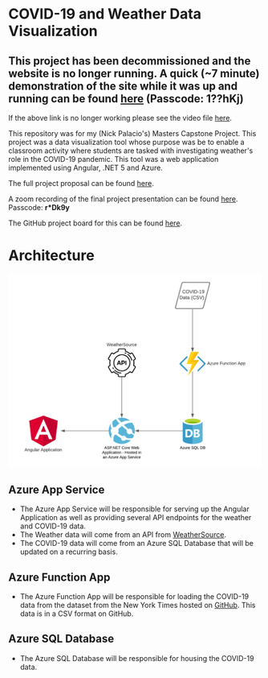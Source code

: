 # COVID-19 and Weather Data Visualization

## This project has been decommissioned and the website is no longer running. A quick (~7 minute) demonstration of the site while it was up and running can be found [here](https://fcsamerica.zoom.us/rec/share/NARVfmtDhvVpNSwsQX2WpWL3V9ou88UsW9v7_vlnfn-iUDI0Bn2aMffqedTCXVa_.mCaUCGCUcukCFuW9) (Passcode: 1??hKj)

If the above link is no longer working please see the video file [here](./Documentation/Demonstration.mp4).

This repository was for my (Nick Palacio's) Masters Capstone Project. This project was a data visualization tool whose purpose was be to enable a classroom activity where students are tasked with investigating weather's role in the COVID-19 pandemic. This tool was a web application implemented using Angular, .NET 5 and Azure.

The full project proposal can be found [here](./Documentation/MastersProject.NickPalacio.pdf).

A zoom recording of the final project presentation can be found [here](https://fcsamerica.zoom.us/rec/share/gqTOD8JxKPao7tbK8hXoyNf0F6DI0qY3_cgN9zoBubQ6kpKh3EDdmSh6oSt6LLYF.rlEQNVPxzXrKuics). Passcode: **r*Dk9y**

The GitHub project board for this can be found [here](https://github.com/npalacio/covid-and-weather-data-visualization/projects/1).

# Architecture
![](./Documentation/ArchitectureDiagram.png)

## Azure App Service
   - The Azure App Service will be responsible for serving up the Angular Application as well as providing several API endpoints for the weather and COVID-19 data.
   - The Weather data will come from an API from [WeatherSource](https://weathersource.com/).
   - The COVID-19 data will come from an Azure SQL Database that will be updated on a recurring basis.
## Azure Function App
   - The Azure Function App will be responsible for loading the COVID-19 data from the dataset from the New York Times hosted on [GitHub](https://github.com/nytimes/covid-19-data). This data is in a CSV format on GitHub.
## Azure SQL Database
   - The Azure SQL Database will be responsible for housing the COVID-19 data.
